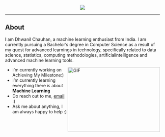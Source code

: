 <p align="center">
  <img src="https://readme-typing-svg.herokuapp.com?lines=+Hello,+Nice+To+Meet+You;I'm+Dhwanil+Chauhan,+A+CSE+Student;A+Machine+Learning+Enthusiast;+Love+To+Connect+The+Dots;And+A+Problem+Solver">
</p>

<hr>

## About

I am Dhwanil Chauhan, a machine learning enthusiast from India. I am currently pursuing a Bachelor’s degree in Computer Science as a result of my quest for advanced learnings in technology, specifically related to data science, statistics, computing methodologies, artificialintelligence and advanced machine learning tools.


 <img align="right" alt="GIF" src="./images/code.gif" width="300" height="210" />
 
- I’m currently working on Achieving My Milestone:)
- I’m currently learning everything there is about **Machine Learning**  
- Do reach out to me, [email](mailto:dhwanil832@gmail.com) :)
- Ask me about anything, I am always happy to help :)

